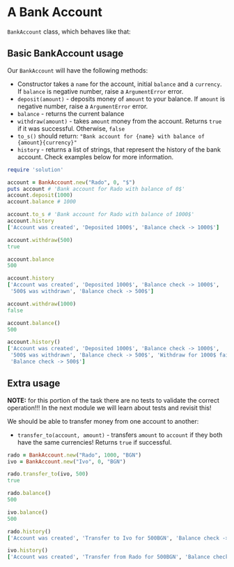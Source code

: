 # A Bank Account

 `BankAccount` class, which behaves like that:

## Basic BankAccount usage

Our `BankAccount` will have the following methods:

* Constructor takes a `name` for the account, initial `balance` and a `currency`.
  If `balance` is negative number, raise a `ArgumentError` error.
* `deposit(amount)` - deposits money of `amount` to your balance.
  If `amount` is negative number, raise a `ArgumentError` error.
* `balance` - returns the current balance
* `withdraw(amount)` - takes `amount` money from the account. Returns `true` if it was successful. Otherwise, `false`
* `to_s()` should return: `"Bank account for {name} with balance of {amount}{currency}"`
* `history` - returns a list of strings, that represent the history of the bank account. Check examples below for more information.


```ruby
require 'solution'

account = BankAccount.new("Rado", 0, "$")
puts account # 'Bank account for Rado with balance of 0$'
account.deposit(1000)
account.balance # 1000

account.to_s # 'Bank account for Rado with balance of 1000$'
account.history
['Account was created', 'Deposited 1000$', 'Balance check -> 1000$']

account.withdraw(500)
true

account.balance
500

account.history
['Account was created', 'Deposited 1000$', 'Balance check -> 1000$',
 '500$ was withdrawn', 'Balance check -> 500$']

account.withdraw(1000)
false

account.balance()
500

account.history()
['Account was created', 'Deposited 1000$', 'Balance check -> 1000$',
 '500$ was withdrawn', 'Balance check -> 500$', 'Withdraw for 1000$ failed.',
 'Balance check -> 500$']
```

## Extra usage

**NOTE:** for this portion of the task there are no tests to validate the
correct operation!!! In the next module we will learn about tests and
revisit this!

We should be able to transfer money from one account to another:

* `transfer_to(account, amount)` - transfers `amount` to `account` if they both have the same currencies!
  Returns `true` if successful.

```ruby
rado = BankAccount.new("Rado", 1000, "BGN")
ivo = BankAccount.new("Ivo", 0, "BGN")

rado.transfer_to(ivo, 500)
true

rado.balance()
500

ivo.balance()
500

rado.history()
['Account was created', 'Transfer to Ivo for 500BGN', 'Balance check -> 500BGN']

ivo.history()
['Account was created', 'Transfer from Rado for 500BGN', 'Balance check -> 500BGN']
```
